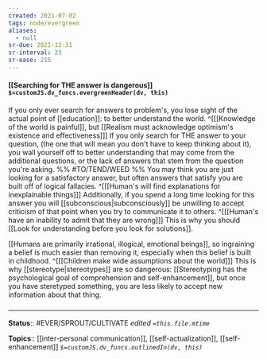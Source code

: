 ```yaml
---
created: 2021-07-02
tags: node/evergreen
aliases:
  - null
sr-due: 2021-12-31
sr-interval: 23
sr-ease: 215
---
```


#### [[Searching for THE answer is dangerous]] `$=customJS.dv_funcs.evergreenHeader(dv, this)`

If you only ever search for answers to problem's, you lose sight of the actual point of [[education]]: to better understand the world. 
^[[[Knowledge of the world is painful]], but [[Realism must acknowledge optimism's existence and effectiveness]]]
If you only search for THE answer to your question,
(the one that will mean you don't have to keep thinking about it),
you wall yourself off to better understanding that may come from
the additional questions, or the lack of answers that stem from the question you're asking. %% #TO/TEND/WEED %%
You may think you are just looking for a satisfactory answer, but often answers that satisfy you are built off of logical fallacies. 
^[[[Human's will find explanations for inexplainable things]]]
Additionally, if you spend a long time looking for this answer you will [[subconscious|subconsciously]] be unwilling to accept criticism of that point when you try to communicate it to others.
^[[[Human's have an inability to admit that they are wrong]]]
This is why you should [[Look for understanding before you look for solutions]].

[[Humans are primarily irrational, illogical, emotional beings]], so ingraining a belief is much easier than removing it, especially when this belief is built in childhood.
^[[[Children make wide assumptions about the world]]]
This is why [[stereotype|stereotypes]] are so dangerous: [[Stereotyping has the psychological goal of comprehension and self-enhancement]], but once you have steretyped something, you are less likely to accept new information about that thing.

### <hr class="footnote"/>

**Status**:: #EVER/SPROUT/CULTIVATE 
*edited `=this.file.mtime`*

**Topics**:: [[inter-personal communication]], [[self-actualization]], [[self-enhancement]]
*`$=customJS.dv_funcs.outlinedIn(dv, this)`*